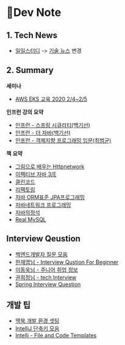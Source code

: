 # 📕Dev Note



## 1. Tech News

-   [일일스터디](./news/dailyStudy.md) -> [기술 뉴스](./news/TechNews.md) 변경



## 2. Summary

**세미나** 

-   [AWS EKS 교육 2020 2/4~2/5](./seminar/aws-container.md)

    

**인프런 강의 요약**

-   [인프런 - 스프링 시큐리티(백기선)](./lecture/spring-security.md)
-   [인프런 - 더 자바(백기선)](./lecture/java-bytecode.md)
-   [인프런 - 객체지향 프로그래밍 입문(최범균)](./lecture/oop-beginner-inflearn.md)



**책 요약**

-   [그림으로 배우는 Httpnetwork](./book/http-network-basic.md)
-   [이펙티브 자바 3/E](./book/effective-java.md)
-   [클린코드](./book/cleancode.md)
-   [리팩토링](./book/refactoring.md)
-   [자바 ORM표준 JPA프로그래밍](./book/jpa.md)
-   [자바네트워크 프로그래밍](./book/java-network-programming.md)
-   [자바의정석](./book/java-basic.md)
-   [Real MySQL](./book/real-mysql.md)



## Interview Qeustion

-   [백엔드개발자 질문 모음](./interview/interview.md)
-   [한재엽님 - Interview Qustion For Beginner](https://github.com/JaeYeopHan/Interview_Question_for_Beginner)
-   [이동욱님 - 주니어 취업 정보](https://github.com/jojoldu/junior-recruit-scheduler)
-   [권희정님 - tech Interview](https://github.com/WeareSoft/tech-interview)
-   [Spring Interview Question](https://www.journaldev.com/2696/spring-interview-questions-and-answers)



## 개발 팁

-   [맥북 개발 환경 셋팅](./other/setup.md)
-   [IntelliJ 단축키 모음](https://medium.com/@umanking/%EC%9D%B8%ED%85%94%EB%A6%ACj-%EC%82%AC%EC%9A%A9%EB%B2%95-a44543666893)
-   [Intellj - File and Code Templates](./other/file-and-codetemplate.md)

